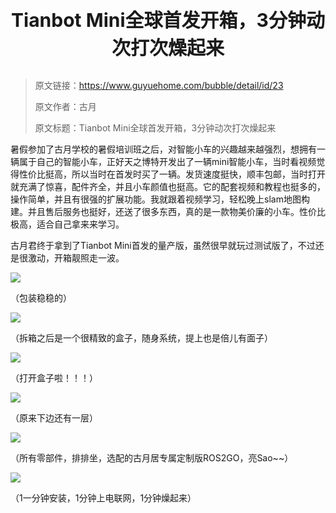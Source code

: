 <p style="font-size:30px; font-weight: bolder; text-align:center ">Tianbot Mini全球首发开箱，3分钟动次打次燥起来</p>

> 原文链接：https://www.guyuehome.com/bubble/detail/id/23
>
> 原文作者：古月
>
> 原文标题：Tianbot Mini全球首发开箱，3分钟动次打次燥起来


暑假参加了古月学校的暑假培训班之后，对智能小车的兴趣越来越强烈，想拥有一辆属于自己的智能小车，正好天之博特开发出了一辆mini智能小车，当时看视频觉得性价比挺高，所以当时在首发时买了一辆。发货速度挺快，顺丰包邮，当时打开就充满了惊喜，配件齐全，并且小车颜值也挺高。它的配套视频和教程也挺多的，操作简单，并且有很强的扩展功能。我就跟着视频学习，轻松晚上slam地图构建。并且售后服务也挺好，还送了很多东西，真的是一款物美价廉的小车。性价比极高，适合自己拿来来学习。




古月君终于拿到了Tianbot Mini首发的量产版，虽然很早就玩过测试版了，不过还是很激动，开箱靓照走一波。

![](https://tianbot-pic.oss-cn-beijing.aliyuncs.com/tianbot/202109281654199.webp)

（包装稳稳的）

![](https://tianbot-pic.oss-cn-beijing.aliyuncs.com/tianbot/202109281654222.webp)

（拆箱之后是一个很精致的盒子，随身系统，提上也是倍儿有面子）

![](https://tianbot-pic.oss-cn-beijing.aliyuncs.com/tianbot/202109281654142.webp)

（打开盒子啦！！！）

![](https://tianbot-pic.oss-cn-beijing.aliyuncs.com/tianbot/202109281654247.webp)

（原来下边还有一层）

![](https://tianbot-pic.oss-cn-beijing.aliyuncs.com/tianbot/202109281654234.webp)

（所有零部件，排排坐，选配的古月居专属定制版ROS2GO，亮Sao~~）

![](https://tianbot-pic.oss-cn-beijing.aliyuncs.com/tianbot/202109281654228.webp)

（1一分钟安装，1分钟上电联网，1分钟燥起来）
